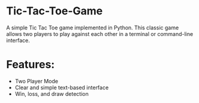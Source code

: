 # Tic-Tac-Toe-Game
A simple Tic Tac Toe game implemented in Python. This classic game allows two players to play against each other in a terminal or command-line interface.

# Features:
* Two Player Mode
* Clear and simple text-based interface
* Win, loss, and draw detection
